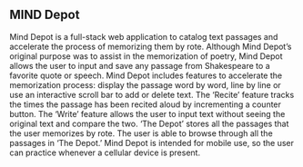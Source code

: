 MIND Depot
----------------------------------------------
Mind Depot is a full-stack web application to catalog text passages and accelerate the process of memorizing them by rote. Although Mind Depot’s original purpose was to assist in the memorization of poetry, Mind Depot allows the user to input and save any passage from Shakespeare to a favorite quote or speech. Mind Depot includes features to accelerate the memorization process: display the passage word by word, line by line or use an interactive scroll bar to add or delete text. The ‘Recite’ feature tracks the times the passage has been recited aloud by incrementing a counter button. The ‘Write’ feature allows the user to input text without seeing the original text and compare the two. ‘The Depot’ stores all the passages that the user memorizes by rote. The user is able to browse through all the passages in ‘The Depot.’ Mind Depot is intended for mobile use, so the user can practice whenever a cellular device is present.
